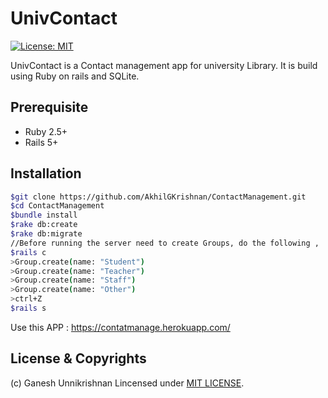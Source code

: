 #   UnivContact
 [![License: MIT](https://img.shields.io/badge/License-MIT-yellow.svg)](LICENSE)

UnivContact is a Contact management app for university Library. It is build using Ruby on rails and SQLite.

## Prerequisite
 * Ruby 2.5+
 * Rails 5+

## Installation
```bash
$git clone https://github.com/AkhilGKrishnan/ContactManagement.git
$cd ContactManagement
$bundle install
$rake db:create
$rake db:migrate
//Before running the server need to create Groups, do the following ,
$rails c
>Group.create(name: "Student")
>Group.create(name: "Teacher")
>Group.create(name: "Staff")
>Group.create(name: "Other")
>ctrl+Z
$rails s

```
Use this APP : https://contatmanage.herokuapp.com/

## License & Copyrights

(c) Ganesh Unnikrishnan 
Lincensed under [MIT LICENSE](LICENSE).
